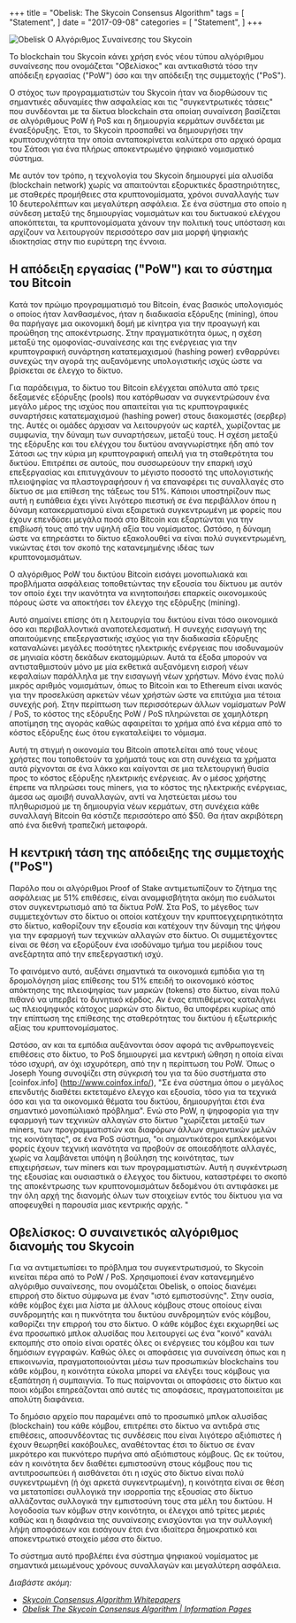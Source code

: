 +++
title = "Obelisk: The Skycoin Consensus Algorithm"
tags = [
    "Statement",
]
date = "2017-09-08"
categories = [
    "Statement",
]
+++

![Obelisk Ο Αλγόριθμος Συναίνεσης του Skycoin](/img/obelisk-the-skycoin-consensus-algorithm.png)

Το blockchain του Skycoin κάνει χρήση ενός νέου τύπου αλγόριθμου συναίνεσης
που ονομάζεται "Οβελίσκος" και αντικαθιστά τόσο την απόδειξη εργασίας ("PoW") 
όσο και την απόδειξη της συμμετοχής ("PoS").

Ο στόχος των προγραμματιστών του Skycoin ήταν να διορθώσουν τις σημαντικές 
αδυναμίες thw ασφαλείας και τις "συγκεντρωτικές τάσεις" που συνδέονται με τα δίκτυα 
blockchain στα οποίαη συναίνεση βασίζεται σε αλγόριθμους PoW ή PoS και η 
δημιουργία κερμάτων συνδέεται με έναεξόρυξης. Έτσι, το Skycoin προσπαθεί 
να δημιουργήσει την κρυπτοσυχνότητα την οποία ανταποκρίνεται καλύτερα στο 
αρχικό όραμα του Σάτοσι για ένα πλήρως αποκεντρωμένο ψηφιακό νομισματικό σύστημα.

Με αυτόν τον τρόπο, η τεχνολογία του Skycoin δημιουργεί μία αλυσίδα (blockchain network) 
χωρίς να απαιτούνται εξορυκτικές δραστηριότητες, 
με σταθερές προμήθειες στα κρυπτονομίσματα, 
χρόνοι συναλλαγής των 10 δευτερολέπτων και μεγαλύτερη ασφάλεια. 
Σε ένα σύστημα στο οποίο η σύνδεση μεταξύ της δημιουργίας νομισμάτων 
και του δικτυακού ελέγχου αποκόπτεται, τα κρυπτονομίσματα χάνουν την πολιτική τους 
υπόσταση και αρχίζουν να λειτουργούν περισσότερο σαν μια μορφή ψηφιακής 
ιδιοκτησίας στην πιο ευρύτερη της έννοια.

## Η απόδειξη εργασίας ("PoW") και το σύστημα του Bitcoin

Κατά τον πρώιμο προγραμματισμό του Bitcoin, ένας βασικός υπολογισμός ο οποίος ήταν 
λανθασμένος, ήταν η διαδικασία εξόρυξης (mining), όπου θα παρήγαγε μια οικονομική δομή 
με κίνητρα για την προαγωγή και προώθηση της αποκέντρωσης. 
Στην πραγματικότητα όμως, η σχέση μεταξύ της ομοφονίας-συναίνεσης και της ενέργειας 
για την κρυπτογραφική συνάρτηση κατατεμαχισμού (hashing power) ενθαρρύνει συνεχώς 
την αγορά της αυξανόμενης υπολογιστικής ισχύς ώστε να βρίσκεται σε έλεγχο το δίκτυο.

Για παράδειγμα, το δίκτυο του Bitcoin ελέγχεται απόλυτα από τρεις δεξαμενές εξόρυξης 
(pools) που κατόρθωσαν να συγκεντρώσουν ένα μεγάλο μέρος της ισχύος που απαιτείται 
για τις κρυπτογραφικές συναρτήσεις κατατεμαχισμού (hashing power) 
στους διακομιστές (σερβερ) της. Αυτές οι ομάδες άρχισαν να λειτουργούν ως καρτέλ,
χωρίζοντας με συμφωνία, την δύναμη των συναρτήσεων, μεταξύ τους. Η σχέση μεταξύ της 
εξόρυξης και του ελέγχου του δικτύου αναγνωρίστηκε ήδη από τον Σάτοσι ως την κύρια
μη κρυπτογραφική απειλή για τη σταθερότητα του δικτύου. Επιτρέπει σε αυτούς, που
συσσωρεύουν την επαρκή ισχύ επεξεργασίας και επιτυγχάνουν το μέγιστο ποσοστό της 
υπολογιστικής πλειοψηφίας να πλαστογραφήσουν ή να επαναφέρει τις συναλλαγές 
στο δίκτυο σε μια επίθεση της τάξεως του 51%. Κάποιοι υποστηρίζουν πως αυτή 
η ευπάθεια έχει γίνει λιγότερο πιεστική σε ένα περιβάλλον όπου η δύναμη κατακερματισμού
είναι εξαιρετικά συγκεντρωμένη με φορείς που έχουν επενδύσει μεγάλα ποσά στο Bitcoin
και εξαρτώνται για την επιβίωσή τους από την υψηλή αξία του νομίσματος. Ωστόσο, η
δύναμη ώστε να επηρεάστει το δίκτυο εξακολουθεί να είναι πολύ συγκεντρωμένη, 
νικώντας έτσι τον σκοπό της κατανεμημένης ιδέας των κρυπτονομισμάτων.

Ο αλγόριθμος PoW του δικτύου Bitcoin εισάγει μονοπωλιακά και προβλήματα ασφάλειας 
τοποθετώντας την εξουσία του δίκτυου με αυτόν τον οποίο έχει την ικανότητα να
κινητοποιήσει επαρκείς οικονομικούς πόρους ώστε να αποκτήσει τον έλεγχο 
της εξόρυξης (mining).

Αυτό σημαίνει επίσης ότι η λειτουργία του δικτύου είναι τόσο οικονομικά όσο και
περιβαλλοντικά αναποτελεσματική. Η συνεχής εισαγωγή της απαιτούμενης επεξεργαστικής ισχύος
για την διαδικασία εξόρυξης καταναλώνει μεγάλες ποσότητες ηλεκτρικής ενέργειας
που ισοδυναμούν σε μηνιαία κόστη δεκάδων εκατομμύριων. 
Αυτά τα έξοδα μπορούν να αντισταθμιστούν μόνο με μία εκθετικά αυξανόμενη εισροή 
νέων κεφαλαίων παράλληλα με την εισαγωγή νέων χρήστων. Μόνο ένας πολύ μικρός
αριθμός νομισμάτων, όπως το Bitcoin και το Ethereum είναι ικανός για την
προσελκύση αρκετών νέων χρήστών ώστε να επιτύχια μια τέτοια συνεχής ροή. 
Στην περίπτωση των περισσότερων άλλων νομίσματων PoW / PoS, το κόστος
της εξόρυξης PoW / PoS πληρώνεται σε χαμηλότερη αποτίμηση της αγοράς 
καθώς αφαιρείται το χρήμα από ένα κέρμα από το κόστος εξόρυξης
έως ότου εγκαταλείψει το νόμισμα.

Αυτή τη στιγμή η οικονομία του Bitcoin αποτελείται από τους νέους χρήστες που 
τοποθετούν τα χρήματά τους και στη συνέχεια τα χρήματα αυτά ρίχνονται σε ένα λάκκο 
και καίγονται σε μια τελετουργική θυσία προς το κόστος εξόρυξης ηλεκτρικής ενέργειας. 
Αν ο μέσος χρήστης έπρεπε να πληρώσει τους miners, για το κόστος της ηλεκτρικής ενέργειας,
άμεσα ως αμοιβή συναλλαγών, αντί να ληστεύεται μέσω του πληθωρισμού 
με τη δημιουργία νέων κερμάτων, στη συνέχεια κάθε συναλλαγή Bitcoin θα κόστιζε 
περισσότερο από $50. Θα ήταν ακριβότερη από ένα διεθνή τραπεζική μεταφορά.

## Η κεντρική τάση της απόδειξης της συμμετοχής ("PoS")

Παρόλο που οι αλγόριθμοι Proof of Stake αντιμετωπίζουν το ζήτημα της ασφάλειας
με 51% επιθέσεις, είναι αναμφισβήτητα ακόμη πιο ευάλωτοι στον συγκεντρωτισμό 
από τα δίκτυα PoW. Στα PoS, το μέγεθος των συμμετεχόντων στο δίκτυο οι οποίοι
κατέχουν την κρυπτοεγχειρητικότητα στο δίκτυο, καθορίζουν την εξουσία και 
κατέχουν την δύναμη της ψήφου για την εφαρμογή των τεχνικών αλλαγών στο δίκτυο. 
Οι συμμετέχοντες είναι σε θέση να εξορύξουν ένα ισοδύναμο τμήμα του
μερίδιου τους ανεξάρτητα από την επεξεργαστική ισχύ.

Το φαινόμενο αυτό, αυξάνει σημαντικά τα οικονομικά εμπόδια για τη δρομολόγηση μίας 
επίθεσης του 51% επειδή το οικονομικό κόστος απόκτησης της πλειοψηφίας των 
μαρκών (tokens) στο δίκτυο, είναι πολύ πιθανό να υπερβεί το δυνητικό κέρδος. Αν
ένας επιτιθέμενος καταλήγει ως πλειοψηφικός κάτοχος μαρκών στο δίκτυο, θα υποφέρει
κυρίως από την επίπτωση της επίθεσης της σταθερότητας του δικτύου ή 
εξωτερικής αξίας του κρυπτονομίσματος.

Ωστόσο, αν και τα εμπόδια αυξάνονται όσον αφορά τις ανθρωπογενείς επιθέσεις στο δίκτυο, 
το PoS δημιουργεί μια κεντρική ώθηση η οποία είναι τόσο ισχυρή, αν όχι ισχυρότερη, 
από την η περίπτωση του PoW. Όπως ο Joseph Young συνοψίζει στη σύγκρισή του για τα δύο
συστήματα στο [coinfox.info] (http://www.coinfox.info/), "Σε ένα σύστημα όπου ο μεγάλος
επενδυτής διαθέτει εκτεταμένο έλεγχο και εξουσία, τόσο για τα τεχνικά όσο και 
για τα οικονομικά θέματα του δικτύου, δημιουργήται έτσι ένα σημαντικό μονοπώλιακό πρόβλημα".
Ενώ στο PoW, η ψηφοφορία για την εφαρμογή των τεχνικών αλλαγών στο δίκτυο "χωρίζεται
μεταξύ των miners, των προγραμματιστών και διαφόρων άλλων σημαντικών μελών της κοινότητας", 
σε ένα PoS σύστημα, "οι σημαντικότεροι εμπλεκόμενοι φορείς έχουν τεχνική ικανότητα 
να προβούν σε οποιεσδήποτε αλλαγές, χωρίς να λαμβάνεται υπόψη η βούληση της κοινότητας, 
των επιχειρήσεων, των miners και των προγραμματιστών. Αυτή η συγκέντρωση της εξουσίας 
και ουσιαστικά ο έλεγχος του δίκτυου, καταστρέφει το σκοπό της αποκέντρωσης 
των κρυπτονομισμάτων δεδομένου ότι αντιφάσκει με την όλη αρχή της διανομής όλων των στοιχείων εντός
του δίκτυου για να αποφευχθεί η παρουσία μιας κεντρικής αρχής. "


## Οβελίσκος: Ο συναινετικός αλγόριθμος διανομής του Skycoin

Για να αντιμετωπίσει το πρόβλημα του συγκεντρωτισμού, 
το Skycoin κινείται πέρα από το PoW / PoS.
Χρησιμοποιεί έναν κατανεμημένο αλγόριθμο συναίνεσης, που ονομάζεται Obelisk, ο οποίος
διανέμει επιρροή στο δίκτυο σύμφωνα με έναν "ιστό εμπιστοσύνης". Στην ουσία, 
κάθε κόμβος έχει μια λίστα με άλλους κόμβους στους οποίους είναι συνδρομητής και 
η πυκνότητα του δικτύου συνδρομητών ενός κόμβου, καθορίζει την επιρροή του στο δίκτυο. 
Ο κάθε κόμβος έχει εκχωρηθεί ως ένα προσωπικό μπλοκ αλυσίδας που λειτουργεί ως ένα "κοινό"
κανάλι εκπομπής στο οποίο είναι ορατές όλες οι ενέργειες του κόμβου και των
δημόσιων εγγραφών. Καθώς όλες οι αποφάσεις για συναίνεση όπως και η επικοινωνία,
πραγματοποιούνται μέσω των προσωπικών blockchains του κάθε κόμβου, 
η κοινότητα εύκολα μπορεί να ελέγξει τους κόμβους για εξαπάτηση ή συμπαιγνία. 
Το πως παίρνονται οι αποφάσεις στο δίκτυο και ποιοι κόμβοι επηρεάζονται από
αυτές τις αποφάσεις, πραγματοποιείται με απολύτη διαφάνεια.

Το δημόσιο αρχείο που παραμένει από το προσωπικό μπλοκ αλυσίδας (blockchain) 
του κάθε κόμβου, επιτρέπει στο δίκτυο να αντιδρά στις επιθέσεις, αποσυνδέοντας 
τις συνδέσεις που είναι λιγότερο αξιόπιστες ή έχουν θεωρηθεί κακόβουλες, 
αναθέτοντας έτσι το δίκτυο σε έναν μικρότερο και πυκνότερο πυρήνα από
αξιόπιστους κόμβους. Ως εκ τούτου, εάν η κοινότητα δεν διαθέτει εμπιστοσύνη 
στους κόμβους που τις αντιπροσωπεύει ή αισθάνεται ότι η ισχύς στο δίκτυο 
είναι πολύ συγκεντρωμένη (ή όχι αρκετά συγκεντρωμένη), η κοινότητα 
είναι σε θέση να μετατοπίσει συλλογικά την ισορροπία της εξουσίας στο δίκτυο 
αλλάζοντας συλλογικά την εμπιστοσύνη τους στα μέλη του δικτύου. 
Η λογοδοσία των κόμβων στην κοινότητα, οι έλεγχοι από τρίτες μεριές 
καθώς και η διαφάνεια της συναίνεσης ενισχύονται για την συλλογική λήψη αποφάσεων 
και εισάγουν έτσι ένα ιδιαίτερα δημοκρατικό και αποκεντρωτικό στοιχείο μέσα στο δίκτυο.

Το σύστημα αυτό προβλέπει ένα σύστημα ψηφιακού νομίσματος με σημαντικά 
μειωμένους χρόνους συναλλαγών και μεγαλύτερη ασφάλεια.

*Διαβάστε ακόμη:*

* *[Skycoin Consensus Algorithm Whitepapers](https://www.skycoin.net/whitepapers)*
* *[Obelisk The Skycoin Consensus Algorithm | Information Pages](/overview/obelisk-skycoin-consensus-algorithm-information-pages/)*
